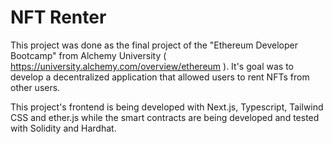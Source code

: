 # NFT Renter

This project was done as the final project of the "Ethereum Developer Bootcamp" from Alchemy University ( https://university.alchemy.com/overview/ethereum ). It's goal was to develop a decentralized application that allowed users to rent NFTs from other users.

This project's frontend is being developed with Next.js, Typescript, Tailwind CSS and ether.js while the smart contracts are being developed and tested with Solidity and Hardhat.
